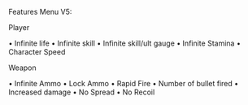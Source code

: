 Features Menu V5:

Player

• Infinite life
• Infinite skill
• Infinite skill/ult gauge
• Infinite Stamina
• Character Speed

Weapon

• Infinite Ammo
• Lock Ammo
• Rapid Fire
• Number of bullet fired
• Increased damage
• No Spread
• No Recoil 
